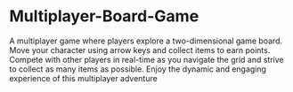 # Multiplayer-Board-Game
A multiplayer game where players explore a two-dimensional game board. Move your character using arrow keys and collect items to earn points. Compete with other players in real-time as you navigate the grid and strive to collect as many items as possible. Enjoy the dynamic and engaging experience of this multiplayer adventure
